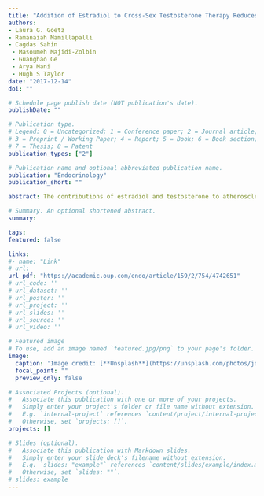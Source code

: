 ```yaml
---
title: "Addition of Estradiol to Cross-Sex Testosterone Therapy Reduces Atherosclerosis Plaque Formation in Female ApoE−/− Mice"
authors:
- Laura G. Goetz
- Ramanaiah Mamillapalli
- Cagdas Sahin
 - Masoumeh Majidi-Zolbin
 - Guanghao Ge
 - Arya Mani
 - Hugh S Taylor
date: "2017-12-14"
doi: ""

# Schedule page publish date (NOT publication's date).
publishDate: ""

# Publication type.
# Legend: 0 = Uncategorized; 1 = Conference paper; 2 = Journal article;
# 3 = Preprint / Working Paper; 4 = Report; 5 = Book; 6 = Book section;
# 7 = Thesis; 8 = Patent
publication_types: ["2"]

# Publication name and optional abbreviated publication name.
publication: "Endocrinology"
publication_short: ""

abstract: The contributions of estradiol and testosterone to atherosclerotic lesion progression are not entirely understood. Cross-sex hormone therapy (XHT) for transgender individuals dramatically alters estrogen and testosterone levels and consequently could have widespread consequences for cardiovascular health. Yet, no preclinical research has assessed atherosclerosis risk after XHT. We examined the effects of testosterone XHT after ovariectomy on atherosclerosis plaque formation in female mice and evaluated whether adding low-dose estradiol to cross-sex testosterone treatments after ovariectomy reduced lesion formation. Six-week-old female ApoE−/− C57BL/6 mice underwent ovariectomy and began treatments with testosterone, estradiol, testosterone with low-dose estradiol, or vehicle alone until euthanized at 23 weeks of age. Atherosclerosis lesion progression was measured by Oil Red O stain and confirmed histologically. We found reduced atherosclerosis in the estradiol- and combined testosterone/estradiol–treated mice compared with those treated with testosterone or vehicle only in the whole aorta (−75%), aortic arch (−80%), and thoracic aorta (−80%). Plaque size was similarly reduced in the aortic sinus. These reductions in lesion size after combined testosterone/estradiol treatment were comparable to those obtained with estrogen alone. Testosterone/estradiol combined therapy resulted in less atherosclerosis plaque formation than either vehicle or testosterone alone after ovariectomy. Testosterone/estradiol therapy was comparable to estradiol replacement alone, whereas mice treated with testosterone only fared no better than untreated controls after ovariectomy. Adding low-dose estrogen to cross-sex testosterone therapy after oophorectomy could improve cardiovascular outcomes for transgender patients. Additionally, these results contribute to understanding of the effects of estrogen and testosterone on atherosclerosis progression.

# Summary. An optional shortened abstract.
summary:

tags:
featured: false

links:
#- name: "Link"
# url: 
url_pdf: "https://academic.oup.com/endo/article/159/2/754/4742651"
# url_code: ''
# url_dataset: ''
# url_poster: ''
# url_project: ''
# url_slides: ''
# url_source: ''
# url_video: ''

# Featured image
# To use, add an image named `featured.jpg/png` to your page's folder. 
image:
  caption: 'Image credit: [**Unsplash**](https://unsplash.com/photos/jdD8gXaTZsc)'
  focal_point: ""
  preview_only: false

# Associated Projects (optional).
#   Associate this publication with one or more of your projects.
#   Simply enter your project's folder or file name without extension.
#   E.g. `internal-project` references `content/project/internal-project/index.md`.
#   Otherwise, set `projects: []`.
projects: []

# Slides (optional).
#   Associate this publication with Markdown slides.
#   Simply enter your slide deck's filename without extension.
#   E.g. `slides: "example"` references `content/slides/example/index.md`.
#   Otherwise, set `slides: ""`.
# slides: example
---
```




